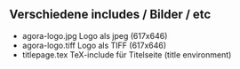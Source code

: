 
Verschiedene includes / Bilder / etc
------------------------------------

* agora-logo.jpg          Logo als jpeg (617x646)
* agora-logo.tiff         Logo als TIFF (617x646)
* titlepage.tex           TeX-include für Titelseite (title environment)
